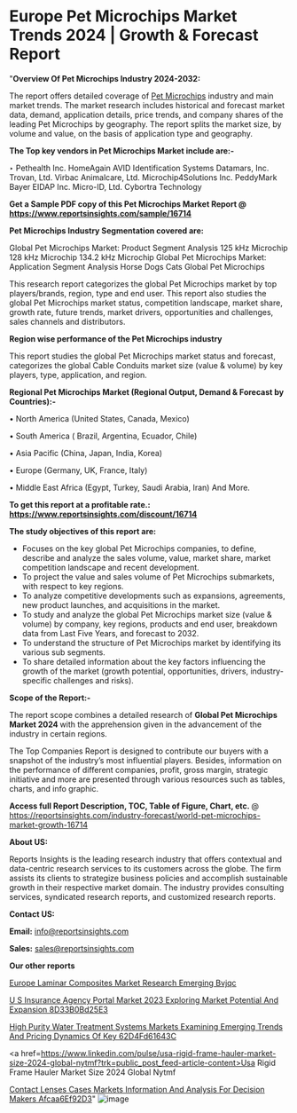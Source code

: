 # Europe Pet Microchips Market Trends 2024 | Growth & Forecast Report

"<strong>Overview Of Pet Microchips Industry 2024-2032:</strong>

The report offers detailed coverage of <a href=https://www.reportsinsights.com/sample/16714>Pet Microchips</a> industry and main market trends. The market research includes historical and forecast market data, demand, application details, price trends, and company shares of the leading Pet Microchips by geography. The report splits the market size, by volume and value, on the basis of application type and geography.

<strong>The Top key vendors in Pet Microchips Market include are:- </strong>

‣ Pethealth Inc.
HomeAgain
AVID Identification Systems
Datamars, Inc.
Trovan, Ltd.
Virbac
Animalcare, Ltd.
Microchip4Solutions Inc.
PeddyMark
Bayer
EIDAP Inc.
Micro-ID, Ltd.
Cybortra Technology

<strong>Get a Sample PDF copy of this Pet Microchips Market Report </strong><strong>@ <a href=https://www.reportsinsights.com/sample/16714 style=color:#0000ff;>https://www.reportsinsights.com/sample/16714</a> </strong>

<strong>Pet Microchips Industry Segmentation covered are:</strong>

Global Pet Microchips Market: Product Segment Analysis
125 kHz Microchip
128 kHz Microchip
134.2 kHz Microchip
Global Pet Microchips Market:  Application Segment Analysis
Horse
Dogs
Cats
Global Pet Microchips

This research report categorizes the global Pet Microchips market by top players/brands, region, type and end user. This report also studies the global Pet Microchips market status, competition landscape, market share, growth rate, future trends, market drivers, opportunities and challenges, sales channels and distributors.

<strong>Region wise performance of the Pet Microchips industry</strong><strong> </strong>

This report studies the global Pet Microchips market status and forecast, categorizes the global Cable Conduits market size (value &amp; volume) by key players, type, application, and region. 

<strong>Regional Pet Microchips Market (Regional Output, Demand &amp; Forecast by Countries):-</strong>

• North America (United States, Canada, Mexico)

• South America ( Brazil, Argentina, Ecuador, Chile)

• Asia Pacific (China, Japan, India, Korea)

• Europe (Germany, UK, France, Italy)

• Middle East Africa (Egypt, Turkey, Saudi Arabia, Iran) And More.

<strong>To get this report at a profitable rate.: <a href=https://www.reportsinsights.com/discount/16714 style=color:#0000ff;>https://www.reportsinsights.com/discount/16714</a></strong>

<strong>The study objectives of this report are:</strong>
<ul>
  <li>Focuses on the key global Pet Microchips companies, to define, describe and analyze the sales volume, value, market share, market competition landscape and recent development.</li>
  <li>To project the value and sales volume of Pet Microchips submarkets, with respect to key regions.</li>
  <li>To analyze competitive developments such as expansions, agreements, new product launches, and acquisitions in the market.</li>
  <li>To study and analyze the global Pet Microchips market size (value &amp; volume) by company, key regions, products and end user, breakdown data from Last Five Years, and forecast to 2032.</li>
  <li>To understand the structure of Pet Microchips market by identifying its various sub segments.</li>
  <li>To share detailed information about the key factors influencing the growth of the market (growth potential, opportunities, drivers, industry-specific challenges and risks).</li>
</ul>
<strong>Scope of the Report:-</strong><strong> </strong>

The report scope combines a detailed research of <strong>Global Pet Microchips Market 2024 </strong>with the apprehension given in the advancement of the industry in certain regions.

The Top Companies Report is designed to contribute our buyers with a snapshot of the industry’s most influential players. Besides, information on the performance of different companies, profit, gross margin, strategic initiative and more are presented through various resources such as tables, charts, and info graphic.

<strong>Access full Report Description, TOC, Table of Figure, Chart, etc. </strong>@   <a href=https://reportsinsights.com/industry-forecast/world-pet-microchips-market-growth-16714 style=color:#0000ff;>https://reportsinsights.com/industry-forecast/world-pet-microchips-market-growth-16714</a>

<strong>About US:</strong>

Reports Insights is the leading research industry that offers contextual and data-centric research services to its customers across the globe. The firm assists its clients to strategize business policies and accomplish sustainable growth in their respective market domain. The industry provides consulting services, syndicated research reports, and customized research reports.

<strong>Contact US:</strong>

<p class=""""><b>Email:</b> <a href=mailto:info@reportsinsights.com>info@reportsinsights.com</a></p>
<p class=""""><b>Sales:</b> <a href=mailto:sales@reportsinsights.com>sales@reportsinsights.com</a></p>

<strong>Our other reports</strong>

<a href=https://www.linkedin.com/pulse/europe-laminar-composites-market-research-emerging-bvjqc/>Europe Laminar Composites Market Research Emerging Bvjqc</a>

<a href=https://medium.com/@yadavahaan91/u-s-insurance-agency-portal-market-2023-exploring-market-potential-and-expansion-8d33b0bd25e3>U S Insurance Agency Portal Market 2023 Exploring Market Potential And Expansion 8D33B0Bd25E3</a>

<a href=https://medium.com/@anuragakarte041/high-purity-water-treatment-systems-markets-examining-emerging-trends-and-pricing-dynamics-of-key-62d4fd61643c>High Purity Water Treatment Systems Markets Examining Emerging Trends And Pricing Dynamics Of Key 62D4Fd61643C</a>

<a href=https://www.linkedin.com/pulse/usa-rigid-frame-hauler-market-size-2024-global-nytmf?trk=public_post_feed-article-content>Usa Rigid Frame Hauler Market Size 2024 Global Nytmf</a>

<a href=https://medium.com/@anushkasen97531/contact-lenses-cases-markets-information-and-analysis-for-decision-makers-afcaa6ef92d3>Contact Lenses Cases Markets Information And Analysis For Decision Makers Afcaa6Ef92D3</a>"
![image](https://github.com/Reportsinsights123/RIgrowth/assets/158415881/8de6de6b-4452-42d0-89f4-f147e3a90bd8)
